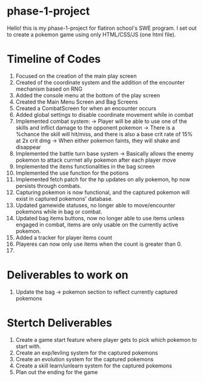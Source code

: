 # phase-1-project
Hello! this is my phase-1-project for flatiron school's SWE program. I set out to create a pokemon game using only HTML/CSS/JS (one html file). 

# Timeline of Codes 
1. Focused on the creation of the main play screen 
2. Created of the coordinate system and the addition of the encounter mechanism based on RNG
3. Added the console menu at the bottom of the play screen
4. Created the Main Menu Screen and Bag Screens
5. Created a CombatScreen for when an encounter occurs
6. Added global settings to disable coordinate movement while in combat
7. Implemented combat system: 
    -> Player will be able to use one of the skills and inflict damage to the opponent pokemon
    -> There is a %chance the skill will hit/miss, and there is also a base crit rate of 15% at 2x crit dmg
    -> When either pokemon faints, they will shake and disappear 
8. Implemented the battle turn base system
    -> Basically allows the enemy pokemon to attack currnet ally pokemon after each player move
9. Implemented the items functionalities in the bag screen
10. Implemented the use function for the potions 
11. Implemented fetch patch for the hp updates on ally pokemon, hp now persists through combats.
12. Capturing pokemon is now functional, and the captured pokemon will exist in captured pokemons' database.
13. Updated gamewide statuses, no longer able to move/encounter pokemons while in bag or combat.
14. Updated bag items buttons, now no longer able to use items unless engaged in combat, items are only usable on the currently active pokemon.
15. Added a tracker for player items count
16. Playeres can now only use items when the count is greater than 0.
17. 



# Deliverables to work on
1. Update the bag -> pokemon section to reflect currently captured pokemons

# Stertch Deliverables
1. Create a game start feature where player gets to pick which pokemon to start with.
2. Create an exp/levling system for the captured pokemons
3. Create an evolution system for the captured pokemons
4. Create a skill learn/unlearn system for the captured pokemons
2. Plan out the ending for the game